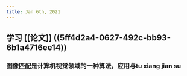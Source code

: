 ```yaml
---
title: Jan 6th, 2021
---
```


## 学习 [[论文]] ((5ff4d2a4-0627-492c-bb93-6b1a4716ee14))
### 图像匹配是计算机视觉领域的一种算法，应用与tu xiang jian su
##

